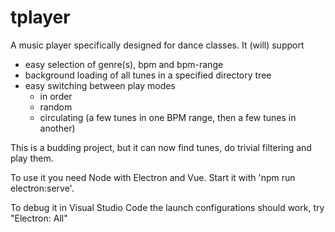 # tplayer

A music player specifically designed for dance classes. It (will) support

- easy selection of genre(s), bpm and bpm-range
- background loading of all tunes in a specified directory tree
- easy switching between play modes
  - in order
  - random
  - circulating (a few tunes in one BPM range, then a few tunes in another)

This is a budding project, but it can now find tunes, do trivial filtering and play them.

To use it you need Node with Electron and Vue. Start it with 'npm run electron:serve'.

To debug it in Visual Studio Code the launch configurations should work, try "Electron: All"
